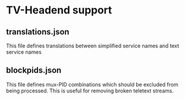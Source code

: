 # TV-Headend support

## translations.json

This file defines translations between simplified service names and text service names

## blockpids.json

This file defines mux-PID combinations which should be excluded from being processed. This is useful for removing broken teletext streams.
